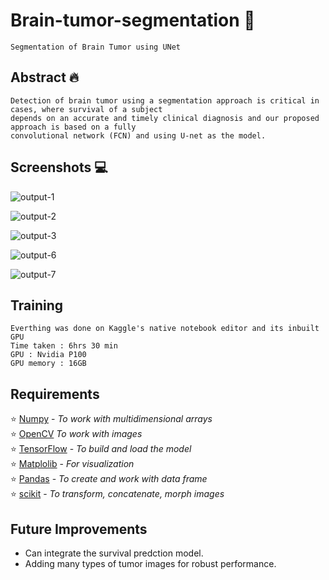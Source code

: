 # Brain-tumor-segmentation :rocket:
```
Segmentation of Brain Tumor using UNet
```

## Abstract :fire:
```
Detection of brain tumor using a segmentation approach is critical in cases, where survival of a subject 
depends on an accurate and timely clinical diagnosis and our proposed approach is based on a fully 
convolutional network (FCN) and using U-net as the model.
```
## Screenshots :computer:

![output-1](https://user-images.githubusercontent.com/53591107/207840606-387a97cc-dbbc-4ba3-a1b2-5140c63743aa.png)

![output-2](https://user-images.githubusercontent.com/53591107/207840627-eafc8c4c-d02f-4fab-8c1d-9801f18f6cfa.png)

![output-3](https://user-images.githubusercontent.com/53591107/207840649-73090453-80a6-4d78-9df5-aa05299be28c.png)

![output-6](https://user-images.githubusercontent.com/53591107/207840677-566fb1ec-81ca-4bdc-b05c-22cc07c707db.png)

![output-7](https://user-images.githubusercontent.com/53591107/207840726-ff4f20f0-7bce-4c75-86c3-6bbaeb4124b5.png)

## Training
```
Everthing was done on Kaggle's native notebook editor and its inbuilt GPU
Time taken : 6hrs 30 min
GPU : Nvidia P100 
GPU memory : 16GB
```

## Requirements 

:star: [Numpy](https://numpy.org/) - *To work with multidimensional arrays*
<br>
:star: [OpenCV](https://pypi.org/project/opencv-python/) *To work with images*
<br>
:star: [TensorFlow](https://www.tensorflow.org/) - *To build and load the model*
<br>
:star: [Matplolib](https://matplotlib.org/) - *For visualization*
<br>
:star: [Pandas](https://pandas.pydata.org/) - *To create and work with data frame*
<br>
:star: [scikit](https://scikit-learn.org/) - *To transform, concatenate, morph images*
<br>

## Future Improvements

* Can integrate the survival predction model.
* Adding many types of tumor images for robust performance.

